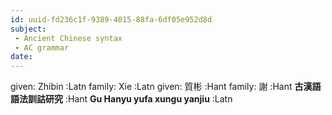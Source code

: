 ```yaml
---
id: uuid-fd236c1f-9389-4015-88fa-6df05e952d8d
subject: 
 - Ancient Chinese syntax
 - AC grammar
date: 
---
```


given: Zhibin :Latn
family: Xie :Latn
given: 質彬 :Hant
family: 謝 :Hant
**古漢語語法訓詁研究** :Hant
**Gu Hanyu yufa xungu yanjiu** :Latn